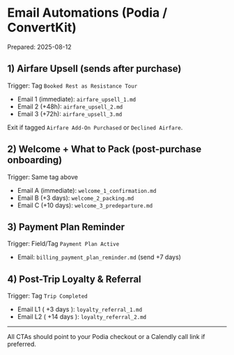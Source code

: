 # Email Automations (Podia / ConvertKit)
Prepared: 2025-08-12

## 1) Airfare Upsell (sends after purchase)
Trigger: Tag `Booked Rest as Resistance Tour`

- Email 1 (immediate): `airfare_upsell_1.md`
- Email 2 (+48h): `airfare_upsell_2.md`
- Email 3 (+72h): `airfare_upsell_3.md`

Exit if tagged `Airfare Add-On Purchased` or `Declined Airfare`.

## 2) Welcome + What to Pack (post-purchase onboarding)
Trigger: Same tag above

- Email A (immediate): `welcome_1_confirmation.md`
- Email B (+3 days): `welcome_2_packing.md`
- Email C (+10 days): `welcome_3_predeparture.md`

## 3) Payment Plan Reminder
Trigger: Field/Tag `Payment Plan Active`
- Email: `billing_payment_plan_reminder.md` (send +7 days)

## 4) Post-Trip Loyalty & Referral
Trigger: Tag `Trip Completed`
- Email L1 ( +3 days ): `loyalty_referral_1.md`
- Email L2 ( +14 days ): `loyalty_referral_2.md`

---
All CTAs should point to your Podia checkout or a Calendly call link if preferred.
